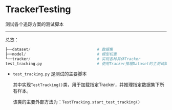 # TrackerTesting
测试各个追踪方案的测试脚本





------

总览：

```python
├──dataset/                             # 数据集
├──model/								# 模型权重
└──tracker/                             # 实现各种具体Tracker
test_tracking.py                        # 使用Tracker推理Dataset的主测试脚本


```



- `test_tracking.py` 是测试的主要脚本

  其中实现`TestTracking()`类，用于加载指定Tracker，并推理指定数据集下所有样本。

  该类的主要外部方法为：`TestTracking.start_test_tracking()`
